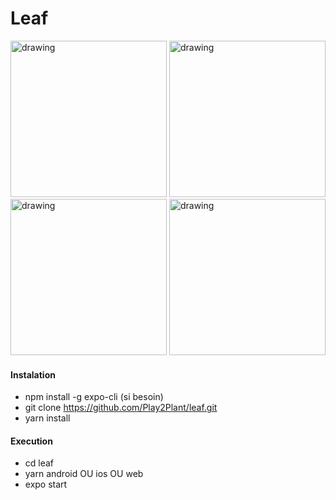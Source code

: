 # Leaf

<img src="https://github.com/Play2Plant/leaf/blob/master/zSCREENSHOTS/Screenshot_20220106_050132_host.exp.exponent.jpg" alt="drawing" width="250"/>
<img src="https://github.com/Play2Plant/leaf/blob/master/zSCREENSHOTS/Screenshot_20220106_050141_io.metamask.jpg" alt="drawing" width="250"/>
<img src="https://github.com/Play2Plant/leaf/blob/master/zSCREENSHOTS/Screenshot_20220106_050146_io.metamask.jpg" alt="drawing" width="250"/>
<img src="https://github.com/Play2Plant/leaf/blob/master/zSCREENSHOTS/Screenshot_20220106_050155_host.exp.exponent.jpg" alt="drawing" width="250"/>


#### Instalation

- npm install -g expo-cli (si besoin)
- git clone https://github.com/Play2Plant/leaf.git
- yarn install

#### Execution 
- cd leaf
- yarn android OU ios OU web 
- expo start 


